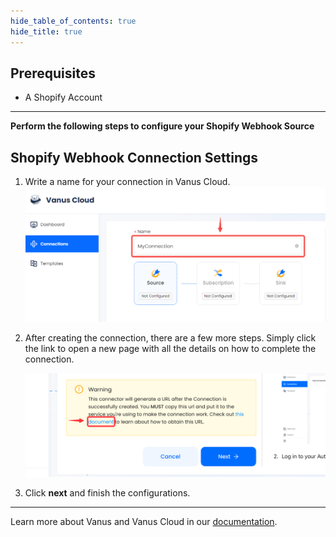```yaml
--- 
hide_table_of_contents: true
hide_title: true
---
```


## Prerequisites

- A Shopify Account

---

**Perform the following steps to configure your Shopify Webhook Source**

## Shopify Webhook Connection Settings

1. Write a name for your connection in Vanus Cloud.
   ![img.png](images/1.png)
2. After creating the connection, there are a few more steps. Simply click the link to open a new page with all the details on how to complete the connection.

   ![](images/warning.png)

3. Click **next** and finish the configurations.

---

Learn more about Vanus and Vanus Cloud in our [documentation](https://docs.vanus.ai).
